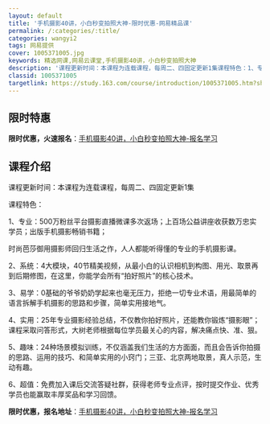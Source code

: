 ```yaml
---
layout: default
title: '手机摄影40讲，小白秒变拍照大神-限时优惠-网易精品课'
permalink: /:categories/:title/
categories: wangyi2
tags: 网易提供
cover: 1005371005.jpg
keywords: 精选网课,网易云课堂,手机摄影40讲，小白秒变拍照大神
description: '课程更新时间：本课程为连载课程，每周二、四固定更新1集课程特色：1、专业：500万粉丝平台摄影直播微课多次返场；上百场公'
classid: 1005371005
targetlink: https://study.163.com/course/introduction/1005371005.htm?share=1&shareId=1025206652&utm_campaign=share&utm_medium=iphoneShare&utm_source=&utm_u=1025206652
---
```


## 限时特惠

**限时优惠，火速报名**：[手机摄影40讲，小白秒变拍照大神-报名学习](https://study.163.com/course/introduction/1005371005.htm?share=1&shareId=1025206652&utm_campaign=share&utm_medium=iphoneShare&utm_source=&utm_u=1025206652)

## 课程介绍

课程更新时间：本课程为连载课程，每周二、四固定更新1集

课程特色：

1、专业：500万粉丝平台摄影直播微课多次返场；上百场公益讲座收获数万忠实学员；出版手机摄影畅销书籍；

时尚芭莎御用摄影师回归生活之作，人人都能听得懂的专业的手机摄影课。

2、系统：4大模块，40节精美视频，从最小白的认识相机到构图、用光、取景再到后期修图，在这里，你能学会所有“拍好照片”的核心技术。

3、易学：0基础的爷爷奶奶学起来也毫无压力，拒绝一切专业术语，用最简单的语言拆解手机摄影的思路和步骤，简单实用接地气。

4、实用：25年专业摄影经验总结，不仅教你拍好照片，还能教你锻炼“摄影眼”；课程采取问答形式，大树老师根据每位学员最关心的内容，解决痛点快、准、狠。

5、趣味：24种场景模拟训练，不仅涵盖我们生活的方方面面，而且会告诉你拍摄的思路、运用的技巧、和简单实用的小窍门；三亚、北京两地取景，真人示范，生动有趣。

6、超值：免费加入课后交流答疑社群，获得老师专业点评，按时提交作业、优秀学员也能赢取丰厚奖品和学习回馈。

**限时优惠，报名地址**：[手机摄影40讲，小白秒变拍照大神-报名学习](https://study.163.com/course/introduction/1005371005.htm?share=1&shareId=1025206652&utm_campaign=share&utm_medium=iphoneShare&utm_source=&utm_u=1025206652)

